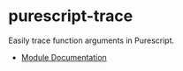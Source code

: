 # purescript-trace

Easily trace function arguments in Purescript.

- [Module Documentation](docs/Trace.md)
